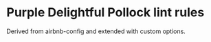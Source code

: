 # Purple Delightful Pollock lint rules

Derived from airbnb-config and extended with custom options. 
